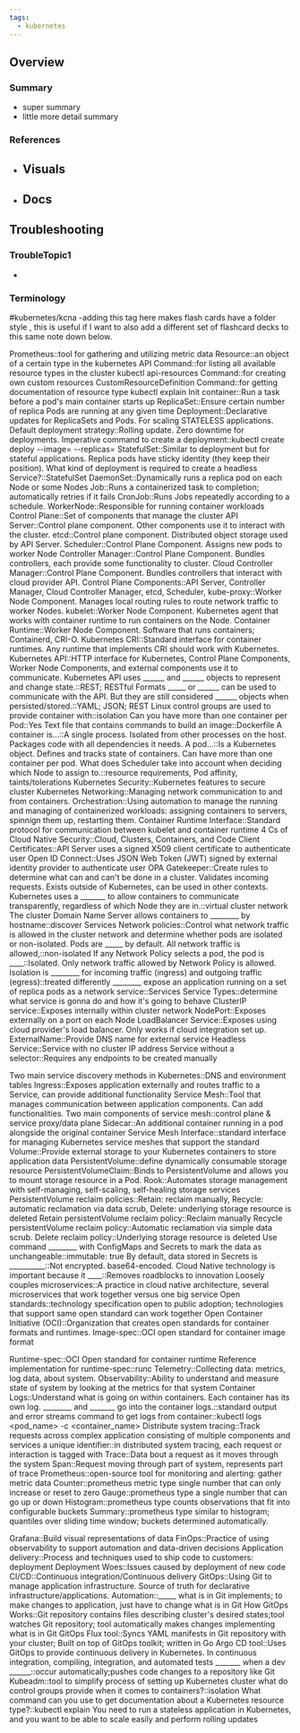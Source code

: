 ```yaml
---
tags:
  - kubernetes
---
```

## Overview
### Summary
- super summary
- little more detail summary
### References
- Visuals
	- 
- Docs
	- 
## Troubleshooting
### TroubleTopic1
- 
### Terminology

#kubernetes/kcna -adding this tag here makes flash cards have a folder style , this is useful if I want to also add a different set of flashcard decks to this same note down below. 

Prometheus::tool for gathering and utilizing metric data
Resource::an object of a certain type in the kubernetes API
Command::for listing all available resource types in the cluster kubectl api-resources
Command::for creating own custom resources CustomResourceDefinition
Command::for getting documentation of resource type kubectl explain
Init container::Run a task before a pod's main container starts up
ReplicaSet::Ensure certain number of replica Pods are running at any given time
Deployment::Declarative updates for ReplicaSets and Pods. For scaling STATELESS applications.
Default deployment strategy::Rolling update. Zero downtime for deployments.
Imperative command to create a deployment::kubectl create deploy <name> --image=<image> --replicas=<replicas>
StatefulSet::Similar to deployment but for stateful applications. Replica pods have sticky identity (they keep their position).
What kind of deployment is required to create a headless Service?::StatefulSet
DaemonSet::Dynamically runs a replica pod on each Node or some Nodes
Job::Runs a containerized task to completion; automatically retries if it fails
CronJob::Runs Jobs repeatedly according to a schedule.
WorkerNode::Responsible for running container workloads
Control Plane::Set of components that manage the cluster
API Server::Control plane component. Other components use it to interact with the cluster.
etcd::Control plane component. Distributed object storage used by API Server.
Scheduler::Control Plane Component. Assigns new pods to worker Node
Controller Manager::Control Plane Component. Bundles controllers, each provide some functionality to cluster.
Cloud Controller Manager::Control Plane Component. Bundles controllers that interact with cloud provider API.
Control Plane Components::API Server, Controller Manager, Cloud Controller Manager, etcd, Scheduler,
kube-proxy::Worker Node Component. Manages local routing rules to route network traffic to worker Nodes.
kubelet::Worker Node Component. Kubernetes agent that works with container runtime to run containers on the Node.
Container Runtime::Worker Node Component. Software that runs containers; Containerd, CRI-O.
Kubernetes CRI::Standard interface for container runtimes. Any runtime that implements CRI should work with Kubernetes.
Kubernetes API::HTTP interface for Kubernetes, Control Plane Components, Worker Node Components, and external components use it to communicate.
Kubernetes API uses ______ and ______ objects to represent and change state.::REST; RESTful
Formats _____ or ______ can be used to communicate with the API. But they are still considered ______ objects when persisted/stored.::YAML; JSON; REST
Linux control groups are used to provide container with::isolation
Can you have more than one container per Pod::Yes
Text file that contains commands to build an image::Dockerfile
A container is...::A single process. Isolated from other processes on the host. Packages code with all dependencies it needs.
A pod...::Is a Kubernetes object. Defines and tracks state of containers. Can have more than one container per pod.
What does Scheduler take into account when deciding which Node to assign to.::resource requirements, Pod affinity, taints/tolerations
Kubernetes Security::Kubernetes features to secure cluster
Kubernetes Networking::Managing network communication to and from containers.
Orchestration::Using automation to manage the running and managing of containerized workloads: assigning containers to servers, spinnign them up, restarting them.
Container Runtime Interface::Standard protocol for communication between kubelet and container runtime
4 Cs of Cloud Native Security::Cloud, Clusters, Containers, and Code
Client Certificates::API Server uses a signed X509 client certificate to authenticate user
Open ID Connect::Uses JSON Web Token (JWT) signed by external identity provider to authenticate user
OPA Gatekeeper::Create rules to determine what can and can't be done in a cluster. Validates incoming requests. Exists outside of Kubernetes, can be used in other contexts.
Kubernetes uses a _______ to allow containers to communicate transparently, regardless of which Node they are in.::virtual cluster network
The cluster Domain Name Server allows containers to ________ by hostname::discover Services
Network policies::Control what network traffic is allowed in the cluster network and determine whether pods are isolated or non-isolated.
Pods are _____ by default. All network traffic is allowed,::non-isolated
If any Network Policy selects a pod, the pod is ____::Isolated. Only network traffic allowed by Network Policy is allowed.
Isolation is ________ for incoming traffic (ingress) and outgoing traffic (egress)::treated differently
________ expose an application running on a set of replica pods as a network service::Services
Service Types::determine what service is gonna do and how it's going to behave
ClusterIP service::Exposes internally within cluster network
NodePort::Exposes externally on a port on each Node
LoadBalancer Service::Exposes using cloud provider's load balancer. Only works if cloud integration set up.
ExternalName::Provide DNS name for external service
Headless Service::Service with no cluster IP address
Service without a selector::Requires any endpoints to be created manually
<!--SR:!2024-08-08,1,230-->
Two main service discovery methods in Kubernetes::DNS and environment tables
Ingress::Exposes application externally and routes traffic to a Service, can provide additional functionality
Service Mesh::Tool that manages communication between application components. Can add functionalities.
Two main components of service mesh::control plane & service proxy/data plane
Sidecar::An additional container running in a pod alongside the original container
Service Mesh Interface::standard interface for managing Kubernetes service meshes that support the standard
Volume::Provide external storage to your Kubernetes containers to store application data
PersistentVolume::define dynamically consumable storage resource
PersistentVolumeClaim::Binds to PersistentVolume and allows you to mount storage resource in a Pod.
Rook::Automates storage management with self-managing, self-scaling, self-healing storage services
PersistentVolume reclaim policies::Retain: reclaim manually, Recycle: automatic reclamation via data scrub, Delete: underlying storage resource is deleted
Retain persistentVolume reclaim policy::Reclaim manually
Recycle persistentVolume reclaim policy::Automatic reclamation via simple data scrub.
Delete reclaim policy::Underlying storage resource is deleted
Use command ________ with ConfigMaps and Secrets to mark the data as unchangeable::immutable: true
By default, data stored in Secrets is __________::Not encrypted. base64-encoded.
Cloud Native technology is important because it ____::Removes roadblocks to innovation
Loosely couples microservices::A practice in cloud native architecture, several microservices that work together versus one big service
Open standards::technology specification open to public adoption; technologies that support same open standard can work together
Open Container Initiative (OCI)::Organization that creates open standards for container formats and runtimes.
Image-spec::OCI open standard for container image format
<!--SR:!2024-08-08,1,230-->
Runtime-spec::OCI Open standard for container runtime
Reference implementation for runtime-spec::runc
Telemetry::Collecting data: metrics, log data, about system.
Observability::Ability to understand and measure state of system by looking at the metrics for that system
Container Logs::Understand what is going on within containers. Each container has its own log.
________ and _______ go into the container logs.::standard output and error streams
command to get logs from container::kubectl logs <pod_name> -c <container_name>
Distribute system tracing::Track requests across complex application consisting of multiple components and services
a unique identifier::in distributed system tracing, each request or interaction is tagged with
Trace::Data bout a request as it moves through the system
Span::Request moving through part of system, represents part of trace
Prometheus::open-source tool for monitoring and alerting: gather metric data
Counter::prometheus metric type single number that can only increase or reset to zero
Gauge::prometheus type a single number that can go up or down
Histogram::prometheus type counts observations that fit into configurable buckets
Summary::prometheus type similar to histogram; quantiles over sliding time window; buckets determined automatically.
<!--SR:!2024-08-08,1,230-->
Grafana::Build visual representations of data
FinOps::Practice of using observability to support automation and data-driven decisions
Application delivery::Process and techniques used to ship code to customers: deployment
Deployment Woes::Issues caused by deployment of new code
CI/CD::Continuous integration/Continuous delivery
GitOps::Using Git to manage application infrastructure. Source of truth for declarative infrastructure/applications.
Automation::_____ what is in Git implements; to make changes to application, just have to change what is in Git
How GitOps Works::Git repository contains files describing cluster's desired states;tool watches Git repository; tool automatically makes changes implementing what is in Git
GitOps Flux tool::Syncs YAML manifests in Git repository with your cluster; Built on top of GitOps toolkit; written in Go
Argo CD tool::Uses GitOps to provide continuous delivery in Kubernetes.
In continuous integration, compiling, integration, and automated tests _______ when a dev ______::occur automatically;pushes code changes to a repository like Git
Kubeadm::tool to simplify process of setting up Kubernetes cluster
what do control groups provide when it comes to containers?::isolation
What command can you use to get documentation about a Kubernetes resource type?::kubectl explain
You need to run a stateless application in Kubernetes, and you want to be able to scale easily and perform rolling updates